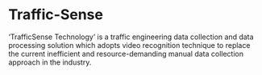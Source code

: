 # Traffic-Sense
‘TrafficSense Technology’ is a traffic engineering data collection and data processing solution which adopts video recognition technique to replace the current inefficient and resource-demanding manual data collection approach in the industry. 
